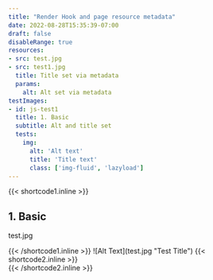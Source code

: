 ```yaml
---
title: "Render Hook and page resource metadata"
date: 2022-08-28T15:35:39-07:00
draft: false
disableRange: true
resources:
- src: test.jpg
- src: test1.jpg
  title: Title set via metadata
  params: 
    alt: Alt set via metadata
testImages:
- id: js-test1
  title: 1. Basic
  subtitle: Alt and title set
  tests:
    img:
      alt: 'Alt text'
      title: 'Title text'
      class: ['img-fluid', 'lazyload']
--- 
```

{{< shortcode1.inline >}}
<div class="col-md-6 render-hook-test" id="js-test1">
  <h2>1. Basic</h2>
  <p>test.jpg</p>
{{< /shortcode1.inline >}}
![Alt Text](test.jpg "Test Title")
{{< shortcode2.inline >}}
<div id="js-test1-results"></div>
</div>
{{< /shortcode2.inline >}}
